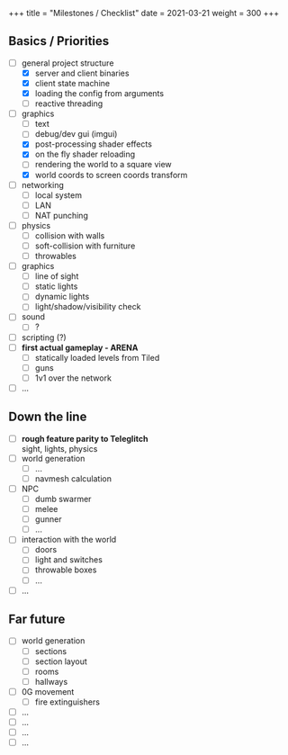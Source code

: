 +++
title = "Milestones / Checklist"
date = 2021-03-21
weight = 300
+++

## Basics / Priorities
- [ ] general project structure
  - [x] server and client binaries
  - [x] client state machine
  - [x] loading the config from arguments
  - [ ] reactive threading
- [ ] graphics
  - [ ] text
  - [ ] debug/dev gui (imgui)
  - [x] post-processing shader effects
  - [x] on the fly shader reloading
  - [ ] rendering the world to a square view
  - [x] world coords to screen coords transform
- [ ] networking
  - [ ] local system
  - [ ] LAN
  - [ ] NAT punching
- [ ] physics
  - [ ] collision with walls
  - [ ] soft-collision with furniture
  - [ ] throwables
- [ ] graphics
  - [ ] line of sight
  - [ ] static lights
  - [ ] dynamic lights
  - [ ] light/shadow/visibility check
- [ ] sound
  - [ ] ?
- [ ] scripting (?)
- [ ] **first actual gameplay - ARENA**
  - [ ] statically loaded levels from Tiled
  - [ ] guns
  - [ ] 1v1 over the network
- [ ] ...

## Down the line
- [ ] **rough feature parity to Teleglitch**  
      sight, lights, physics
- [ ] world generation
  - [ ] ...
  - [ ] navmesh calculation
- [ ] NPC
  - [ ] dumb swarmer
  - [ ] melee
  - [ ] gunner
  - [ ] ...
- [ ] interaction with the world
  - [ ] doors
  - [ ] light and switches
  - [ ] throwable boxes
  - [ ] ...
- [ ] ...

## Far future
- [ ] world generation
  - [ ] sections
  - [ ] section layout
  - [ ] rooms
  - [ ] hallways
- [ ] 0G movement
  - [ ] fire extinguishers
- [ ] ...
- [ ] ...
- [ ] ...
- [ ] ...
